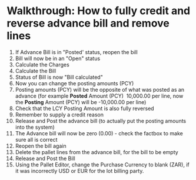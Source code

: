 # Walkthrough: How to fully credit and reverse advance bill and remove lines

1. If Advance Bill is in "Posted' status, reopen the bill
2. Bill will now be in an "Open" status
3. Calculate the Charges
4. Calculate the Bill
5. Status of Bill is now "Bill calculated"
6. Now you can change the posting amounts (PCY)
7. Posting amounts (PCY) will be the opposite of what was posted as an advance (for example **Posted** Amount (PCY)  10,000.00 per line, now the **Posting** Amount (PCY) will be -10,000.00 per line)
8. Check that the LCY Posting Amount is also fully reversed
9. Remember to supply a credit reason
10. Release and Post the advance bill (to actually put the posting amounts into the system)
11. The Advance bill will now be zero (0.00) - check the factbox to make sure all is correct
12. Reopen the bill again
13. Delete the pallet lines from the advance bill, for the bill to be empty
14. Release and Post the Bill
15. Using the Pallet Editor, change the Purchase Currency to blank (ZAR), if it was incorrectly USD or EUR for the lot billing party.

  


